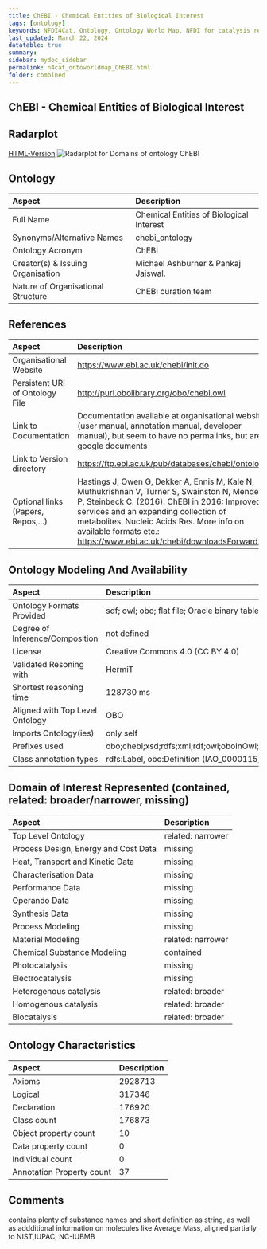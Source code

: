 ```yaml
---
title: ChEBI - Chemical Entities of Biological Interest
tags: [ontology]
keywords: NFDI4Cat, Ontology, Ontology World Map, NFDI for catalysis related research, semantic web
last_updated: March 22, 2024
datatable: true
summary:
sidebar: mydoc_sidebar
permalink: n4cat_ontoworldmap_ChEBI.html
folder: combined
---
```

## ChEBI - Chemical Entities of Biological Interest


 ## Radarplot 

 [HTML-Version](../radarplots/Radarplot_ChEBI.html) ![Radarplot for Domains of ontology ChEBI](../radarplots/Radarplot_ChEBI.svg) 
## Ontology

|Aspect |Description| 
 |:---|:---|
| Full Name | Chemical Entities of Biological Interest |
| Synonyms/Alternative Names | chebi_ontology |
| Ontology Acronym | ChEBI |
| Creator(s) & Issuing Organisation | Michael Ashburner & Pankaj Jaiswal. |
| Nature of Organisational Structure | ChEBI curation team |

## References

|Aspect |Description| 
 |:---|:---|
| Organisational Website | https://www.ebi.ac.uk/chebi/init.do |
| Persistent URI of Ontology File | http://purl.obolibrary.org/obo/chebi.owl |
| Link to Documentation | Documentation available at organisational website (user manual, annotation manual, developer manual), but seem to have no permalinks, but are google documents |
| Link to Version directory | https://ftp.ebi.ac.uk/pub/databases/chebi/ontology/ |
| Optional links (Papers, Repos,...) | Hastings J, Owen G, Dekker A, Ennis M, Kale N, Muthukrishnan V, Turner S, Swainston N, Mendes P, Steinbeck C. (2016). ChEBI in 2016: Improved services and an expanding collection of metabolites. Nucleic Acids Res. More info on available formats etc.: https://www.ebi.ac.uk/chebi/downloadsForward.do |

## Ontology Modeling And Availability

|Aspect |Description| 
 |:---|:---|
| Ontology Formats Provided | sdf; owl; obo; flat file; Oracle binary table dump; SQL table dump |
| Degree of Inference/Composition | not defined |
| License | Creative Commons 4.0 (CC BY 4.0) |
| Validated Resoning with | HermiT |
| Shortest reasoning time | 128730 ms |
| Aligned with Top Level Ontology | OBO |
| Imports Ontology(ies) | only self |
| Prefixes used | obo;chebi;xsd;rdfs;xml;rdf;owl;oboInOwl;chebi1;chebi2;chebi3;chebi4 |
| Class annotation types | rdfs:Label, obo:Definition (IAO_0000115) |

## Domain of Interest Represented (contained, related: broader/narrower, missing)

|Aspect |Description| 
 |:---|:---|
| Top Level Ontology | related: narrower |
| Process Design, Energy and Cost Data | missing |
| Heat, Transport and Kinetic Data | missing |
| Characterisation Data | missing |
| Performance Data | missing |
| Operando Data | missing |
| Synthesis Data | missing |
| Process Modeling | missing |
| Material Modeling | related: narrower |
| Chemical Substance Modeling | contained |
| Photocatalysis | missing |
| Electrocatalysis | missing |
| Heterogenous catalysis | related: broader |
| Homogenous catalysis | related: broader |
| Biocatalysis | related: broader |

## Ontology Characteristics

|Aspect |Description| 
 |:---|:---|
| Axioms | 2928713 |
| Logical | 317346 |
| Declaration | 176920 |
| Class count | 176873 |
| Object property count | 10 |
| Data property count | 0 |
| Individual count | 0 |
| Annotation Property count | 37 |

## Comments

contains plenty of substance names and short definition as string, as well as addditional information on molecules like Average Mass, aligned partially to NIST,IUPAC, NC-IUBMB
